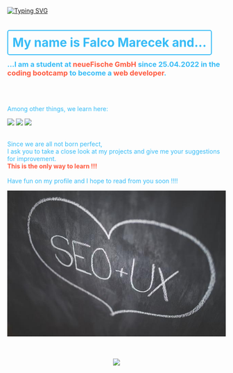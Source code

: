 [![Typing SVG](https://readme-typing-svg.herokuapp.com/?lines=Hello+and+welcome+to+my+profile;Take+a+look+around)](https://git.io/typing-svg)

<br>
<br>
<h1 style="color:#36BBF6; background-colo:darkslategray; display: inline; border: 2px solid #36bbf6; border-radius:5px;padding: 10px; ">My name is Falco Marecek and...</h1>

<br>


 <h3 style="color:#36BBF6">...I am a student at <strong style="color:#FE5A3F">neueFische GmbH</strong> since 25.04.2022 in the <strong style="color:#FE5A3F">coding bootcamp</strong> to become a <strong style="color:#FE5A3F">web developer</strong>.</h3> 
<br>
<br>
<p style="color:#36BBF6">Among other things, we learn here:</p>
<span >
	<img  src="https://img.shields.io/badge/-HTML5-E34F26?style=flat-square&logo=html5&logoColor=white" />
	<img  src="https://img.shields.io/badge/-CSS3-1572B6?style=flat-square&logo=css3" />
	<img  src="https://img.shields.io/badge/-JavaScript-oringe?style=flat-square&logo=javascript" />
</span>
<br>
<br>

<p style="color:#36BBF6">Since we are all not born perfect, <br>
I ask you to take a close look at my projects and give me your suggestions for improvement. 
<br>
<strong style="color:#FE5A3F">This is the only way to learn !!!</strong>
<br>
<br>
Have fun on my profile and I hope to read from you soon !!!!
</p>

![Picture of SEO & UX Love](pic/freepic.jpg)
<br>
<br>
<br>
<div align="center">
	<img  src="https://visitor-badge.glitch.me/badge?page_id=sun0225SUN" />
</div>





<!--
**Falconiac/Falconiac** is a ✨ _special_ ✨ repository because its `README.md` (this file) appears on your GitHub profile.

Here are some ideas to get you started:

- 🔭 I’m currently working on ...
- 🌱 I’m currently learning ...
- 👯 I’m looking to collaborate on ...
- 🤔 I’m looking for help with ...
- 💬 Ask me about ...
- 📫 How to reach me: ...
- 😄 Pronouns: ...
- ⚡ Fun fact: ...
-->
